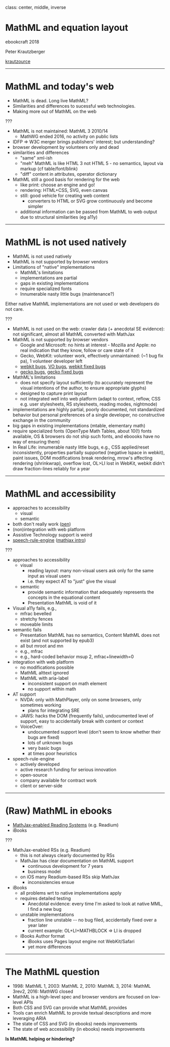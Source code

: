class: center, middle, inverse

# MathML and equation layout

ebookcraft 2018

Peter Krautzberger

[krautzource](https://www.krautzource.com)

---

# MathML and today's web

* MathML is dead. Long live MathML?
* Similarities and differences to sucessful web technologies.
* Making more out of MathML on the web

???
* MathML is not maintained: MathML 3 2010/14
  * MathWG ended 2016, no activity on public lists
* IDFP => W3C merger brings publishers' interest; but understanding?
* browser development by volunteers only and dead
* similarities and differences
  * "same" xml-ish
  * "meh" MathML is like HTML 3 not HTML 5 - no semantics, layout via markup (cf table/font/blink)
  * "diff" content in attributes, operator dictionary
* MathML still a good basis for rendering for the web
  * like print: choose an engine and go!
  * rendering: HTML+CSS, SVG, even canvas
  * still: good vehicle for creating web content
    * converters to HTML or SVG grow continuously and become simpler
  * additional information can be passed from MathML to web output due to structural similarities (eg a11y)

---

# MathML is not used natively

* MathML is not used natively
* MathML is not supported by browser vendors
* Limitations of "native" implementations
  * MathML's limitations
  * implementations are partial
  * gaps in existing implementations
  * require specialized fonts
  * Innumerable nasty little bugs (maintenance?)

Either native MathML implementations are not used or web developers do not care.


???
* MathML is not used on the web: crawler data (+ anecdotal SE evidence): not significant, almost all MathML converted with MathJax
* MathML is not supported by browser vendors
  * Google and Microsoft: no hints at interest - Mozilla and Apple: no real indication that they know, follow or care state of it
  * Gecko, WebKit: volunteer work, effectively unmaintained:  (~1 bug fix pa), 1 volunteer developer left
  * [webkit bugs](https://bugs.webkit.org/buglist.cgi?component=MathML&product=WebKit&resolution=---), [VO bugs](https://bugs.webkit.org/buglist.cgi?quicksearch=voiceover%20mathml), [webkit fixed bugs](https://bugs.webkit.org/buglist.cgi?component=MathML&order=changeddate%20DESC%2Cresolution%2Ccomponent%2Cbug_status%2Cpriority%2Cassigned_to%2Cbug_id&product=WebKit&query_format=advanced&resolution=FIXED)
  * [gecko bugs](https://bugzilla.mozilla.org/buglist.cgi?quicksearch=mathml), [gecko fixed bugs](https://bugzilla.mozilla.org/buglist.cgi?short_desc=mathml&resolution=FIXED&query_format=advanced&short_desc_type=allwordssubstr&component=MathML)
* MathML's limitations
  * does not specify layout sufficiently (to accurately represent the visual intentions of the author, to ensure appropriate glyphs)
  * designed to capture print layout
  * not integrated well into web platform (adapt to context, reflow, CSS e.g. user stylesheets, RS stylesheets, reading modes, nightmode)
* implementations are highly partial, poorly documented, not standardized behavior but personal preferences of a single developer, no constructive exchange in the community
* big gaps in existing implementations (mtable, elementary math)
* require specialized fonts (OpenType Math Tables, about 10(!) fonts available, OS & browsers do not ship such fonts, and eboooks have no way of ensuring them)
* In Real Life: innumerable nasty little bugs, e.g., CSS applied/reset inconsistently, properties partially supported (negative lspace in webkit), paint issues, DOM modifications break rendering, mrow's affecting rendering (shrinkwrap), overflow lost, OL>LI lost in WebKit, webkit didn't draw fraction-lines reliably for a year


---

# MathML and accessibility

* approaches to accessibility
  * visual
  * semantic
* both don't really work ([pen](https://codepen.io/pkra/pen/YayXWX))
* (non)integration with web platform
* Assistive Technology support is weird
* [speech-rule-engine](https://github.com/zorkow/speech-rule-engine/issues) ([mathjax intro](https://www.youtube.com/watch?v=6GSgTjorewQ&index=7&list=PL1ATLkPgTEBoIBkY6Ee9rdgAJaJtISOE8))

???
* approaches to accessibility
  * visual
    * reading layout: many non-visual users ask only for the same input as visual users
    * i.e. they expect AT to "just" give the visual
  * semantic
    * provide semantic information that adequately represents the concepts in the equational content
    * Presentation MathML is void of it
* Visual a11y fails, e.g.,
  * mfrac bevelled
  * stretchy fences
  * moveable limits
* semantic fails
  * Presentation MathML has no semantics, Content MathML does not exist (and not supported by epub3)
  * all but mroot and mn
  * e.g., mfrac
  * e.g., hard-coded behavior msup 2, mfrac+linewidth=0
* integration with web platform
  * no modifications possible
  * MathML alttext ignored
  * MathML with aria-label
    * inconsistent support on math element
    * no support within math
* AT support
  * NVDA: only with MathPlayer, only on some browsers, only sometimes working
    * plans for integrating SRE
  * JAWS: hacks the DOM (frequently fails), undocumented level of support, easy to accidentally break with content or context
  * VoiceOver:
    * undocumented support level (don't seem to know whether their bugs are fixed)
    * lots of unknown bugs
    * very basic bugs
    * at times poor heuristics
* speech-rule-engine
  * actively developed
  * active research funding for serious innovation
  * open-source
  * company available for contract work
  * client or server-side

---

# (Raw) MathML in ebooks

* [MathJax-enabled Reading Systems](https://docs.mathjax.org/en/latest/misc/epub.html) (e.g. Readium)
* iBooks

???

* MathJax-enabled RSs (e.g. Readium)
  * this is not always clearly documented by RSs
  * MathJax has clear documentation on MathML support
    * continuous development for 7 years
    * business model
  * on iOS many Readium-based RSs skip MathJax
    * inconsistencies ensue
* iBooks
  * all problems wrt to native implementations apply
  * requires detailed testing
    * Anecdotal evidence: every time I'm asked to look at native MML, I find a new bug
  * unstable implementations
    * fraction line unstable -- no bug filed, accidentally fixed over a year later
    * current example: OL+LI+MATHBLOCK => LI is dropped
  * iBooks Author format
    * iBooks uses Pages layout engine not WebKit/Safari
    * yet more differences

---

# The MathML question

* 1998: MathML 1, 2003: MathML 2, 2010: MathML 3, 2014: MathML 3rev2, 2016: MathWG closed
* MathML is a high-level spec and browser vendors are focused on low-level APIs
* Both CSS and SVG can provide what MathML provides
* Tools can enrich MathML to provide textual descriptions and more leveraging ARIA
* The state of CSS and SVG (in ebooks) needs improvements
* The state of web accessibility (in ebooks) needs improvements

**Is MathML helping or hindering?**
